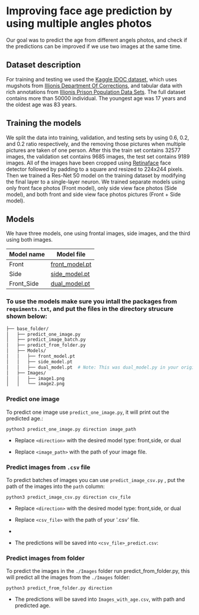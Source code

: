 # Improving face age prediction by using multiple angles photos 
 Our goal was to predict the age from different angels photos, and check if the predictions can be improved if we use two images at the same time.


## Dataset description

For training and testing we used the [Kaggle IDOC dataset](https://www.kaggle.com/datasets/davidjfisher/illinois-doc-labeled-faces-dataset), which uses mugshots from [Illionis Department Of Corrections](https://idoc.illinois.gov), and tabular data with rich annotations from [Illionis Prison Population Data Sets](https://idoc.illinois.gov/reportsandstatistics/populationdatasets.html). The full dataset contains more than 50000 individual. The youngest age was 17 years and the oldest age was 83 years.

## Training the models

We split the data into training, validation, and testing sets by using 0.6, 0.2, and 0.2 ratio respectively, and the removing those pictures when multiple pictures are taken of one person. After this the train set contains 32577 images, the validation set contains 9685 images, the test set contains 9189 images. All of the images have been cropped using [Retinaface](https://github.com/serengil/retinaface) face detector followed by padding to a square and resized to 224x244 pixels. Then we trained a Res-Net 50 model on the training dataset by modifying the final layer to a single-layer neuron. We trained separate models using only front face photos (Front model), only side view face photos (Side model), and both front and side view face photos pictures (Front + Side model).

 ## Models

 We have three models, one using frontal images, side images, and the third using both images.

|Model name|Model file|
|-----|-----|
|Front|[front_model.pt](https://drive.google.com/file/d/15mcCJbpumZR5yNyNnVAUV2o6DTb9POSZ/view?usp=sharing)|
|Side|[side_model.pt](https://drive.google.com/file/d/1BY-ulTGRKQighzvIsxqHGqYCH8SXWx5j/view?usp=sharing)|
|Front_Side|[dual_model.pt](https://drive.google.com/file/d/1UFaZDD4xH-SclFQUjdz368XHEb4CmdjC/view?usp=sharing)|

### To use the models make sure you intall the packages from `requiments.txt`, and put the files in the directory strucure shown below:
```bash
├── base_folder/
│   ├── predict_one_image.py
│   ├── predict_image_batch.py
│   ├── predict_from_folder.py
│   ├── Models/
│   │   ├── front_model.pt
│   │   ├── side_model.pt
│   │   ├── dual_model.pt  # Note: This was dual_model.py in your original. Corrected to .pt assuming it's a model file.
│   ├── Images/
│   │   ├── image1.png
│   │   └── image2.png

```
### Predict one image

To predict one image use `predict_one_image.py`, it will print out the predicted age.:
```
python3 predict_one_image.py direction image_path
```
* Replace `<direction>` with the desired model type: front,side, or dual

* Replace `<image_path>` with the path of your image file.

### Predict images from `.csv` file
To predict batches of images you can use `predict_image_csv.py` , put the path of the images into the ``path`` column:

```
python3 predict_image_csv.py direction csv_file
```
* Replace `<direction>` with the desired model type: front,side, or dual

* Replace `<csv_file>` with the path of your '.csv' file.
* 
* The predictions will be saved into `<csv_file>_predict.csv`:

### Predict images from folder
To predict the images in the `./Images` folder run predict_from_folder.py, this will predict all the images from the `./Images` folder:

```
python3 predict_from_folder.py direction
```
* The predictions will be saved into `Images_with_age.csv`, with path and predicted age.

